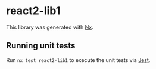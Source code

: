 # react2-lib1

This library was generated with [Nx](https://nx.dev).

## Running unit tests

Run `nx test react2-lib1` to execute the unit tests via [Jest](https://jestjs.io).
